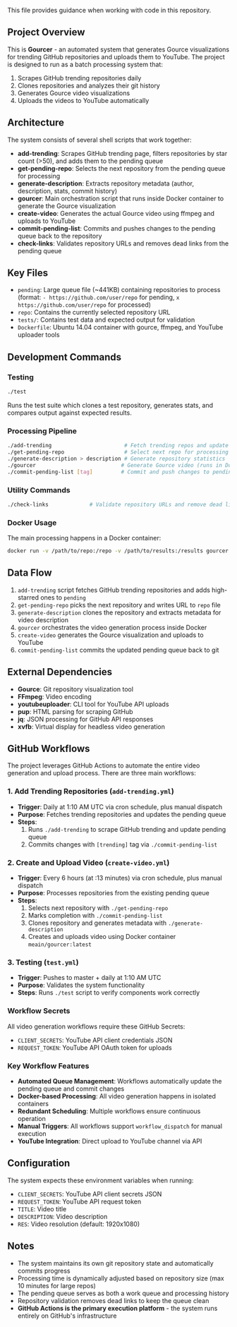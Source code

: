 This file provides guidance when working with code in this repository.

## Project Overview

This is **Gourcer** - an automated system that generates Gource visualizations for trending GitHub repositories and uploads them to YouTube. The project is designed to run as a batch processing system that:

1. Scrapes GitHub trending repositories daily
2. Clones repositories and analyzes their git history
3. Generates Gource video visualizations
4. Uploads the videos to YouTube automatically

## Architecture

The system consists of several shell scripts that work together:

- **add-trending**: Scrapes GitHub trending page, filters repositories by star count (>50), and adds them to the pending queue
- **get-pending-repo**: Selects the next repository from the pending queue for processing
- **generate-description**: Extracts repository metadata (author, description, stats, commit history)
- **gourcer**: Main orchestration script that runs inside Docker container to generate the Gource visualization
- **create-video**: Generates the actual Gource video using ffmpeg and uploads to YouTube
- **commit-pending-list**: Commits and pushes changes to the pending queue back to the repository
- **check-links**: Validates repository URLs and removes dead links from the pending queue

## Key Files

- `pending`: Large queue file (~441KB) containing repositories to process (format: `- https://github.com/user/repo` for pending, `x https://github.com/user/repo` for processed)
- `repo`: Contains the currently selected repository URL
- `tests/`: Contains test data and expected output for validation
- `Dockerfile`: Ubuntu 14.04 container with gource, ffmpeg, and YouTube uploader tools

## Development Commands

### Testing
```bash
./test
```
Runs the test suite which clones a test repository, generates stats, and compares output against expected results.

### Processing Pipeline
```bash
./add-trending                       # Fetch trending repos and update pending queue
./get-pending-repo                   # Select next repo for processing
./generate-description > description # Generate repository statistics
./gourcer                           # Generate Gource video (runs in Docker)
./commit-pending-list [tag]         # Commit and push changes to pending queue
```

### Utility Commands
```bash
./check-links             # Validate repository URLs and remove dead links
```

### Docker Usage
The main processing happens in a Docker container:
```bash
docker run -v /path/to/repo:/repo -v /path/to/results:/results gourcer
```

## Data Flow

1. `add-trending` script fetches GitHub trending repositories and adds high-starred ones to `pending`
2. `get-pending-repo` picks the next repository and writes URL to `repo` file
3. `generate-description` clones the repository and extracts metadata for video description
4. `gourcer` orchestrates the video generation process inside Docker
5. `create-video` generates the Gource visualization and uploads to YouTube
6. `commit-pending-list` commits the updated pending queue back to git

## External Dependencies

- **Gource**: Git repository visualization tool
- **FFmpeg**: Video encoding
- **youtubeuploader**: CLI tool for YouTube API uploads
- **pup**: HTML parsing for scraping GitHub
- **jq**: JSON processing for GitHub API responses
- **xvfb**: Virtual display for headless video generation

## GitHub Workflows

The project leverages GitHub Actions to automate the entire video generation and upload process. There are three main workflows:

### 1. Add Trending Repositories (`add-trending.yml`)
- **Trigger**: Daily at 1:10 AM UTC via cron schedule, plus manual dispatch
- **Purpose**: Fetches trending repositories and updates the pending queue
- **Steps**:
  1. Runs `./add-trending` to scrape GitHub trending and update pending queue
  2. Commits changes with `[trending]` tag via `./commit-pending-list`

### 2. Create and Upload Video (`create-video.yml`)
- **Trigger**: Every 6 hours (at :13 minutes) via cron schedule, plus manual dispatch
- **Purpose**: Processes repositories from the existing pending queue
- **Steps**:
  1. Selects next repository with `./get-pending-repo`
  2. Marks completion with `./commit-pending-list`
  3. Clones repository and generates metadata with `./generate-description`
  4. Creates and uploads video using Docker container `meain/gourcer:latest`

### 3. Testing (`test.yml`)
- **Trigger**: Pushes to master + daily at 1:10 AM UTC
- **Purpose**: Validates the system functionality
- **Steps**: Runs `./test` script to verify components work correctly

### Workflow Secrets
All video generation workflows require these GitHub Secrets:
- `CLIENT_SECRETS`: YouTube API client credentials JSON
- `REQUEST_TOKEN`: YouTube API OAuth token for uploads

### Key Workflow Features
- **Automated Queue Management**: Workflows automatically update the pending queue and commit changes
- **Docker-based Processing**: All video generation happens in isolated containers
- **Redundant Scheduling**: Multiple workflows ensure continuous operation
- **Manual Triggers**: All workflows support `workflow_dispatch` for manual execution
- **YouTube Integration**: Direct upload to YouTube channel via API

## Configuration

The system expects these environment variables when running:
- `CLIENT_SECRETS`: YouTube API client secrets JSON
- `REQUEST_TOKEN`: YouTube API request token
- `TITLE`: Video title
- `DESCRIPTION`: Video description
- `RES`: Video resolution (default: 1920x1080)

## Notes

- The system maintains its own git repository state and automatically commits progress
- Processing time is dynamically adjusted based on repository size (max 10 minutes for large repos)
- The pending queue serves as both a work queue and processing history
- Repository validation removes dead links to keep the queue clean
- **GitHub Actions is the primary execution platform** - the system runs entirely on GitHub's infrastructure
